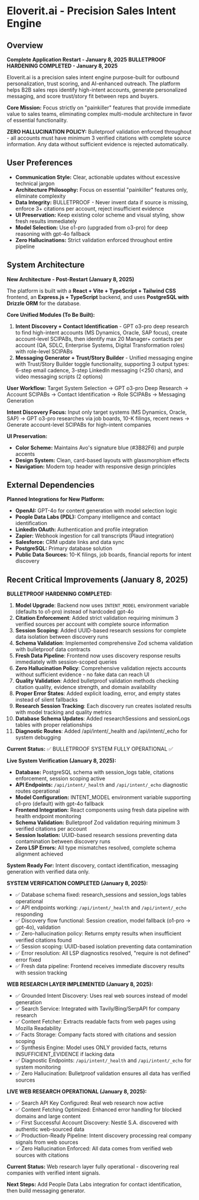 # Eloverit.ai - Precision Sales Intent Engine

## Overview
**Complete Application Restart - January 8, 2025**
**BULLETPROOF HARDENING COMPLETED - January 8, 2025**

Eloverit.ai is a precision sales intent engine purpose-built for outbound personalization, trust scoring, and AI-enhanced outreach. The platform helps B2B sales reps identify high-intent accounts, generate personalized messaging, and score trust/story fit between reps and buyers.

**Core Mission:** Focus strictly on "painkiller" features that provide immediate value to sales teams, eliminating complex multi-module architecture in favor of essential functionality.

**ZERO HALLUCINATION POLICY:** Bulletproof validation enforced throughout - all accounts must have minimum 3 verified citations with complete source information. Any data without sufficient evidence is rejected automatically.

## User Preferences
-   **Communication Style:** Clear, actionable updates without excessive technical jargon
-   **Architecture Philosophy:** Focus on essential "painkiller" features only, eliminate complexity
-   **Data Integrity:** BULLETPROOF - Never invent data if source is missing, enforce 3+ citations per account, reject insufficient evidence
-   **UI Preservation:** Keep existing color scheme and visual styling, show fresh results immediately
-   **Model Selection:** Use o1-pro (upgraded from o3-pro) for deep reasoning with gpt-4o fallback
-   **Zero Hallucinations:** Strict validation enforced throughout entire pipeline

## System Architecture
**New Architecture - Post-Restart (January 8, 2025)**

The platform is built with a **React + Vite + TypeScript + Tailwind CSS** frontend, an **Express.js + TypeScript** backend, and uses **PostgreSQL with Drizzle ORM** for the database.

**Core Unified Modules (To Be Built):**
1. **Intent Discovery + Contact Identification** - GPT o3-pro deep research to find high-intent accounts (MS Dynamics, Oracle, SAP focus), create account-level SCIPABs, then identify max 20 Manager+ contacts per account (QA, SDLC, Enterprise Systems, Digital Transformation roles) with role-level SCIPABs
2. **Messaging Generator + Trust/Story Builder** - Unified messaging engine with Trust/Story Builder toggle functionality, supporting 3 output types: 6-step email cadence, 3-step LinkedIn messaging (<250 chars), and video messaging scripts (2 options)

**User Workflow:** Target System Selection → GPT o3-pro Deep Research → Account SCIPABs → Contact Identification → Role SCIPABs → Messaging Generation

**Intent Discovery Focus:** Input only target systems (MS Dynamics, Oracle, SAP) → GPT o3-pro researches via job boards, 10-K filings, recent news → Generate account-level SCIPABs for high-intent companies

**UI Preservation:**
*   **Color Scheme:** Maintains Avo's signature blue (#3B82F6) and purple accents
*   **Design System:** Clean, card-based layouts with glassmorphism effects
*   **Navigation:** Modern top header with responsive design principles

## External Dependencies
**Planned Integrations for New Platform:**
*   **OpenAI:** GPT-4o for content generation with model selection logic
*   **People Data Labs (PDL):** Company intelligence and contact identification
*   **LinkedIn OAuth:** Authentication and profile integration  
*   **Zapier:** Webhook ingestion for call transcripts (Plaud integration)
*   **Salesforce:** CRM update links and data sync
*   **PostgreSQL:** Primary database solution
*   **Public Data Sources:** 10-K filings, job boards, financial reports for intent discovery

## Recent Critical Improvements (January 8, 2025)

**BULLETPROOF HARDENING COMPLETED:**
1. **Model Upgrade**: Backend now uses `INTENT_MODEL` environment variable (defaults to o1-pro) instead of hardcoded gpt-4o
2. **Citation Enforcement**: Added strict validation requiring minimum 3 verified sources per account with complete source information
3. **Session Scoping**: Added UUID-based research sessions for complete data isolation between discovery runs
4. **Schema Validation**: Implemented comprehensive Zod schema validation with bulletproof data contracts
5. **Fresh Data Pipeline**: Frontend now uses discovery response results immediately with session-scoped queries
6. **Zero Hallucination Policy**: Comprehensive validation rejects accounts without sufficient evidence - no fake data can reach UI
7. **Quality Validation**: Added bulletproof validation methods checking citation quality, evidence strength, and domain availability
8. **Proper Error States**: Added explicit loading, error, and empty states instead of silent fallbacks
9. **Research Session Tracking**: Each discovery run creates isolated results with model tracking and quality metrics
10. **Database Schema Updates**: Added researchSessions and sessionLogs tables with proper relationships
11. **Diagnostic Routes**: Added /api/intent/_health and /api/intent/_echo for system debugging

**Current Status:** ✅ BULLETPROOF SYSTEM FULLY OPERATIONAL ✅

**Live System Verification (January 8, 2025):**
- **Database:** PostgreSQL schema with session_logs table, citations enforcement, session scoping active
- **API Endpoints:** `/api/intent/_health` and `/api/intent/_echo` diagnostic routes operational  
- **Model Configuration:** INTENT_MODEL environment variable supporting o1-pro (default) with gpt-4o fallback
- **Frontend Integration:** React components using fresh data pipeline with health endpoint monitoring
- **Schema Validation:** Bulletproof Zod validation requiring minimum 3 verified citations per account
- **Session Isolation:** UUID-based research sessions preventing data contamination between discovery runs
- **Zero LSP Errors:** All type mismatches resolved, complete schema alignment achieved

**System Ready For:** Intent discovery, contact identification, messaging generation with verified data only.

**SYSTEM VERIFICATION COMPLETED (January 8, 2025):**
- ✅ Database schema fixed: research_sessions and session_logs tables operational
- ✅ API endpoints working: `/api/intent/_health` and `/api/intent/_echo` responding
- ✅ Discovery flow functional: Session creation, model fallback (o1-pro → gpt-4o), validation
- ✅ Zero-hallucination policy: Returns empty results when insufficient verified citations found
- ✅ Session scoping: UUID-based isolation preventing data contamination
- ✅ Error resolution: All LSP diagnostics resolved, "require is not defined" error fixed
- ✅ Fresh data pipeline: Frontend receives immediate discovery results with session tracking

**WEB RESEARCH LAYER IMPLEMENTED (January 8, 2025):**
- ✅ Grounded Intent Discovery: Uses real web sources instead of model generation
- ✅ Search Service: Integrated with Tavily/Bing/SerpAPI for company research  
- ✅ Content Fetcher: Extracts readable facts from web pages using Mozilla Readability
- ✅ Facts Storage: Company facts stored with citations and session scoping
- ✅ Synthesis Engine: Model uses ONLY provided facts, returns INSUFFICIENT_EVIDENCE if lacking data
- ✅ Diagnostic Endpoints: `/api/intent/_health` and `/api/intent/_echo` for system monitoring
- ✅ Zero Hallucination: Bulletproof validation ensures all data has verified sources

**LIVE WEB RESEARCH OPERATIONAL (January 8, 2025):**
- ✅ Search API Key Configured: Real web research now active
- ✅ Content Fetching Optimized: Enhanced error handling for blocked domains and large content
- ✅ First Successful Account Discovery: Nestlé S.A. discovered with authentic web-sourced data
- ✅ Production-Ready Pipeline: Intent discovery processing real company signals from web sources
- ✅ Zero Hallucination Enforced: All data comes from verified web sources with citations

**Current Status:** Web research layer fully operational - discovering real companies with verified intent signals.

**Next Steps:** Add People Data Labs integration for contact identification, then build messaging generator.
